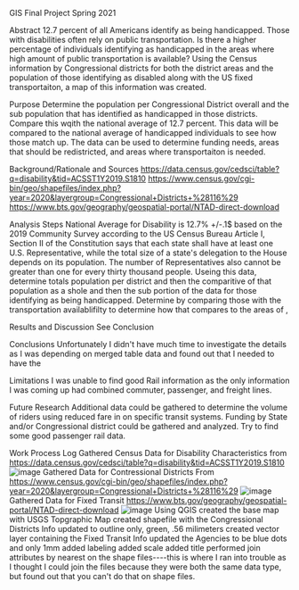 GIS Final Project Spring 2021 

Abstract
  12.7 percent of all Americans identify as being handicapped.  Those with disabilities often rely on public transportation.  Is there a higher percentage of individuals identifying as handicapped in the areas where high amount of public transportation is available?  Using the Census information by Congressional districts for both the district areas and the population of those identifying as disabled along with the US fixed transportaiton, a map of this information was created.  
  
Purpose
  Determine the population per Congressional District overall and the sub population that has identified as handicapped in those districts.  Compare this wqith the national average of 12.7 percent. This data will be compared to the national average of handicapped individuals to see how those match up.  The data can be used to determine funding needs, areas that should be redistricted, and areas where transportaiton is needed.  

Background/Rationale and Sources
  https://data.census.gov/cedsci/table?q=disability&tid=ACSST1Y2019.S1810
  https://www.census.gov/cgi-bin/geo/shapefiles/index.php?year=2020&layergroup=Congressional+Districts+%28116%29
  https://www.bts.gov/geography/geospatial-portal/NTAD-direct-download

Analysis Steps
  National Average for Disability is 12.7% +/-.1$ based on the 2019 Community Survey according to the US Census Bureau
  Article I, Section II of the Constitution says that each state shall have at least one U.S. Representative, while the total size of a state's delegation to the       House depends on its population. The number of Representatives also cannot be greater than one for every thirty thousand people.
  Useing this data, determine totals population per district and then the comparitive of that population as a shole and then the sub portion of the data for those identifying as being handicapped.  Determine by comparing those with the transportation availablifilty to determine how that compares to the areas of , 
  
Results and Discussion
  See Conclusion

Conclusions
  Unfortunately I didn't have much time to investigate the details as I was depending on merged table data and found out that I needed to have the 

Limitations
  I was unable to find good Rail information as the only information I was coming up had combined commuter, passenger, and freight lines.  

Future Research
  Additional data could be gathered to determine the volume of riders using reduced fare in on specific transit systems.
  Funding by State and/or Congressional district could be gathered and analyzed.
  Try to find some good passenger rail data.  
  
Work Process Log
  Gathered Census Data for Disability Characteristics from https://data.census.gov/cedsci/table?q=disability&tid=ACSST1Y2019.S1810
  ![image](https://user-images.githubusercontent.com/68611213/117737490-0297a400-b1c8-11eb-919f-300dfcf7d397.png)
  Gathered Data for Contressional Districts From https://www.census.gov/cgi-bin/geo/shapefiles/index.php?year=2020&layergroup=Congressional+Districts+%28116%29
  ![image](https://user-images.githubusercontent.com/68611213/117737859-b9941f80-b1c8-11eb-808e-1124f478a04d.png)
  Gathered Data for Fixed Transit https://www.bts.gov/geography/geospatial-portal/NTAD-direct-download
  ![image](https://user-images.githubusercontent.com/68611213/117738260-a03fa300-b1c9-11eb-8fba-741250b52133.png)
  Using QGIS
    created the base map with USGS Topgraphic Map
    created shapefile with the Congressional Districts Info
      updated to outline only, green, .56 milimeters
    created vector layer containing the Fixed Transit Info
      updated the Agencies to be blue dots and only 1mm
    added labeling 
    added scale 
    added title
    performed join attributes by nearest on the shape files----this is where I ran into trouble as I thought I could join the files because they were both the same  data type, but found out that you can't do that on shape files.  
    
    
    
      
  
  
